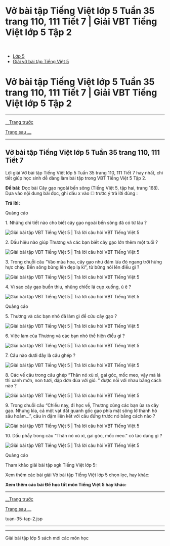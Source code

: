# Vở bài tập Tiếng Việt lớp 5 Tuần 35 trang 110, 111 Tiết 7 | Giải VBT Tiếng Việt lớp 5 Tập 2

﻿

  * [Lớp 5](https://vietjack.com/series/lop-5.jsp)
  * [Giải vở bài tập Tiếng Việt 5](https://vietjack.com/giai-vo-bai-tap-tieng-viet-5/index.jsp)



# Vở bài tập Tiếng Việt lớp 5 Tuần 35 trang 110, 111 Tiết 7 | Giải VBT Tiếng Việt lớp 5 Tập 2

* * *

[__Trang trước](https://vietjack.com/giai-vo-bai-tap-tieng-viet-5/tuan-35-tap-2.jsp)

[Trang sau __](https://vietjack.com/giai-vo-bai-tap-tieng-viet-5/tuan-35-tap-2.jsp)

* * *

## Vở bài tập Tiếng Việt lớp 5 Tuần 35 trang 110, 111 Tiết 7

Lời giải Vở bài tập Tiếng Việt lớp 5 Tuần 35 trang 110, 111 Tiết 7 hay nhất, chi tiết giúp học sinh dễ dàng làm bài tập trong VBT Tiếng Việt 5 Tập 2.

**Đề bài:** Đọc bài Cây gạo ngoài bến sông (Tiếng Việt 5, tập hai, trang 168). Dựa vào nội dung bài đọc, ghi dấu x vào ☐ trước ý trả lời đúng :

**Trả lời:**

Quảng cáo

1\. Những chi tiết nào cho biết cây gạo ngoài bến sông đã có từ lâu ?

![Giải bài tập VBT Tiếng Việt 5 | Trả lời câu hỏi VBT Tiếng Việt 5](https://vietjack.com/giai-vo-bai-tap-tieng-viet-5/images/tiet-7-tuan-35-trang-110-111-tap-2-1.PNG)

2\. Dấu hiệu nào giúp Thương và các bạn biết cây gạo lớn thêm một tuổi ?

![Giải bài tập VBT Tiếng Việt 5 | Trả lời câu hỏi VBT Tiếng Việt 5](https://vietjack.com/giai-vo-bai-tap-tieng-viet-5/images/tiet-7-tuan-35-trang-110-111-tap-2-2.PNG)

3\. Trong chuỗi câu “Vào mùa hoa, cây gạo như đám lửa đỏ ngang trời hừng hực cháy. Bến sông bừng lên đẹp lạ kì", từ bừng nói lên điều gì ?

![Giải bài tập VBT Tiếng Việt 5 | Trả lời câu hỏi VBT Tiếng Việt 5](https://vietjack.com/giai-vo-bai-tap-tieng-viet-5/images/tiet-7-tuan-35-trang-110-111-tap-2-3.PNG)

4\. Vì sao cây gạo buồn thiu, nhũng chiếc lá cụp xuống, ủ ê ?

![Giải bài tập VBT Tiếng Việt 5 | Trả lời câu hỏi VBT Tiếng Việt 5](https://vietjack.com/giai-vo-bai-tap-tieng-viet-5/images/tiet-7-tuan-35-trang-110-111-tap-2-4.PNG)

Quảng cáo

5\. Thương và các bạn nhỏ đã làm gì để cứu cây gạo ?

![Giải bài tập VBT Tiếng Việt 5 | Trả lời câu hỏi VBT Tiếng Việt 5](https://vietjack.com/giai-vo-bai-tap-tieng-viet-5/images/tiet-7-tuan-35-trang-110-111-tap-2-5.PNG)

6\. Việc làm của Thương và các bạn nhỏ thể hiện điều gì ?

![Giải bài tập VBT Tiếng Việt 5 | Trả lời câu hỏi VBT Tiếng Việt 5](https://vietjack.com/giai-vo-bai-tap-tieng-viet-5/images/tiet-7-tuan-35-trang-110-111-tap-2-6.PNG)

7\. Câu nào dưới đây là câu ghép ?

![Giải bài tập VBT Tiếng Việt 5 | Trả lời câu hỏi VBT Tiếng Việt 5](https://vietjack.com/giai-vo-bai-tap-tieng-viet-5/images/tiet-7-tuan-35-trang-110-111-tap-2-7.PNG)

8\. Các vế câu trong câu ghép “Thân nó xù xì, gai góc, mốc meo, vậy mà lá thì xanh mởn, non tươi, dập dờn đùa với gió. ” được nối với nhau bằng cách nào ?

![Giải bài tập VBT Tiếng Việt 5 | Trả lời câu hỏi VBT Tiếng Việt 5](https://vietjack.com/giai-vo-bai-tap-tieng-viet-5/images/tiet-7-tuan-35-trang-110-111-tap-2-8.PNG)

9\. Trong chuỗi câu “Chiều nay, đi học về, Thương cùng các bạn ùa ra cây gạo. Nhưng kìa, cả một vạt đất quanh gốc gạo phía mặt sông lở thành hô sâu hoắm...”, câu in đậm liên kết với câu đứng trước nó bằng cách nào ?

![Giải bài tập VBT Tiếng Việt 5 | Trả lời câu hỏi VBT Tiếng Việt 5](https://vietjack.com/giai-vo-bai-tap-tieng-viet-5/images/tiet-7-tuan-35-trang-110-111-tap-2-9.PNG)

10\. Dấu phẩy trong câu “Thân nó xù xì, gai góc, mốc meo.” có tác dụng gì ?

![Giải bài tập VBT Tiếng Việt 5 | Trả lời câu hỏi VBT Tiếng Việt 5](https://vietjack.com/giai-vo-bai-tap-tieng-viet-5/images/tiet-7-tuan-35-trang-110-111-tap-2-10.PNG)

Quảng cáo

Tham khảo giải bài tập sgk Tiếng Việt lớp 5:

Xem thêm các bài giải Vở bài tập Tiếng Việt lớp 5 chọn lọc, hay khác:

**Xem thêm các bài Để học tốt môn Tiếng Việt 5 hay khác:**

* * *

[__Trang trước](https://vietjack.com/giai-vo-bai-tap-tieng-viet-5/tuan-35-tap-2.jsp)

[Trang sau __](https://vietjack.com/giai-vo-bai-tap-tieng-viet-5/tuan-35-tap-2.jsp)

tuan-35-tap-2.jsp

* * *

* * *

Giải bài tập lớp 5 sách mới các môn học
